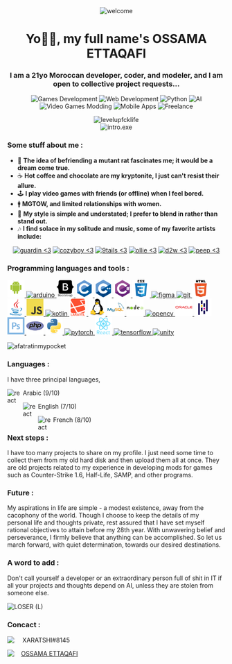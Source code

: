 <div align="center"><img alt="welcome" title="if u fcked w/ me, my angels'll haunt u :)" width="1000" src="https://i.ibb.co/7zKRkjX/hakkaimalove.gif"></div>
<h1 align="center">Yo💙😆, my full name's OSSAMA ETTAQAFI</h1>

<h3 align="center">I am a 21yo Moroccan developer, coder, and modeler, and I am open to collective project requests...</h3>
<div align="center">
  
![Games Development](https://img.shields.io/badge/Games%20Development-2D/3D-4AB197?style=for-the-badge&logo=unity)
![Web Development](https://img.shields.io/badge/Web%20Development-HTML%2C%20CSS%2C%20JS-FC5185?style=for-the-badge&logo=html5)
![Python](https://img.shields.io/badge/Python-3.9-8C3D5D?style=for-the-badge&logo=python)
![AI](https://img.shields.io/badge/AI-Artificial%20Intelligence-FFA726?style=for-the-badge&logo=tensorflow)
<br> 
![Video Games Modding](https://img.shields.io/badge/Video%20Games-Modding-7CB342?style=for-the-badge&logo=steam)
![Mobile Apps](https://img.shields.io/badge/Mobile%20Apps-Android%20%7C%20iOS%20%7C%20React%20Native-4285F4?style=for-the-badge&logo=android)
![Freelance](https://img.shields.io/badge/Freelance-Open%20for%20projects-5E8D87?style=for-the-badge&logo=fiverr)


</div>


<div align="center"><img alt="levelupfcklife" title="new game, new personality (i guess i'll choose the multi-personalities option xd)" width="220" src="https://i.ibb.co/QfQL2gS/sofuckedjnthebrain.gif"></div>
<div align="center"><img alt="intro.exe" title="intro" width="280" src="https://i.ibb.co/7JdzYRZ/OSSAMA-scool.gif"></div>

<h3 align="left">Some stuff about me :</h3>

- 🐀 **The idea of befriending a mutant rat fascinates me; it would be a dream come true.**
- ☕️ **Hot coffee and chocolate are my kryptonite, I just can't resist their allure.**
- 🕹️ **I play video games with friends (or offline) when I feel bored.**
- 🚹 **MGTOW, and limited relationships with women.**
- 👔 **My style is simple and understated; I prefer to blend in rather than stand out.**
- 🎶 **I find solace in my solitude and music, some of my favorite artists include:**

<div align="center">
<a href="https://soundcloud.com/guardinmusic/thecycle" target="_blank" rel="noreferrer">
<img align="center" alt="guardin <3" height="50" src="https://lastfm.freetls.fastly.net/i/u/770x0/a6727d34c5a3019d1db0dd07b8f6aca5.jpg#a6727d34c5a3019d1db0dd07b8f6aca5"></a>

<a href="https://soundcloud.com/cozyboycries/i-used-to-know-how-to-love" target="_blank" rel="noreferrer">
<img align="center" alt="cozyboy <3" height="50" src="https://i0.wp.com/undergroundunderdogs.com/wp-content/uploads/2018/10/cozyboy.png?resize=480%2C474&ssl=1"></a>

<a href="https://soundcloud.com/i_x_t_a_i_l_s/fiveofive-prod-excedi" target="_blank" rel="noreferrer">
<img align="center" alt="9tails <3" height="50" src="https://lastfm.freetls.fastly.net/i/u/770x0/2dce310bc4cf0dc4105df8f6428b1f2a.jpg#2dce310bc4cf0dc4105df8f6428b1f2a"></a>

<a href="https://soundcloud.com/olly-raps/ollie-dead-roses" target="_blank" rel="noreferrer">
<img align="center" alt="ollie <3" height="50" src="https://e-cdn-images.dzcdn.net/images/artist/a96637dd7d4b8a60d39f7ce2db1b3bd6/264x264-000000-80-0-0.jpg"></a>

<a href="https://soundcloud.com/daystowaste/violet" target="_blank" rel="noreferrer">
<img align="center" alt="d2w <3" height="50" src="https://i.scdn.co/image/ab6761610000e5ebf6c2279ad35722119e462060"></a>

<a href="https://soundcloud.com/lil_peep/skyscrapers-love-now-cry-later-prod-jayyeah" target="_blank" rel="noreferrer">
<img align="center" alt="peep <3" height="50" src="https://i1.sndcdn.com/artworks-000545352960-v9twp2-t500x500.jpg"></a>
</div>

<h3 align="left">Programming languages and tools :</h3>
<p align="left"> <a href="https://developer.android.com" target="_blank" rel="noreferrer"> <img src="https://raw.githubusercontent.com/devicons/devicon/master/icons/android/android-original-wordmark.svg" alt="android" width="40" height="40"/> </a> <a href="https://www.arduino.cc/" target="_blank" rel="noreferrer"> <img src="https://cdn.worldvectorlogo.com/logos/arduino-1.svg" alt="arduino" width="40" height="40"/> </a> <a href="https://getbootstrap.com" target="_blank" rel="noreferrer"> <img src="https://raw.githubusercontent.com/devicons/devicon/master/icons/bootstrap/bootstrap-plain-wordmark.svg" alt="bootstrap" width="40" height="40"/> </a> <a href="https://www.cprogramming.com/" target="_blank" rel="noreferrer"> <img src="https://raw.githubusercontent.com/devicons/devicon/master/icons/c/c-original.svg" alt="c" width="40" height="40"/> </a> <a href="https://www.w3schools.com/cpp/" target="_blank" rel="noreferrer"> <img src="https://raw.githubusercontent.com/devicons/devicon/master/icons/cplusplus/cplusplus-original.svg" alt="cplusplus" width="40" height="40"/> </a> <a href="https://www.w3schools.com/cs/" target="_blank" rel="noreferrer"> <img src="https://raw.githubusercontent.com/devicons/devicon/master/icons/csharp/csharp-original.svg" alt="csharp" width="40" height="40"/> </a> <a href="https://www.w3schools.com/css/" target="_blank" rel="noreferrer"> <img src="https://raw.githubusercontent.com/devicons/devicon/master/icons/css3/css3-original-wordmark.svg" alt="css3" width="40" height="40"/> </a> <a href="https://www.figma.com/" target="_blank" rel="noreferrer"> <img src="https://www.vectorlogo.zone/logos/figma/figma-icon.svg" alt="figma" width="40" height="40"/> </a> <a href="https://git-scm.com/" target="_blank" rel="noreferrer"> <img src="https://www.vectorlogo.zone/logos/git-scm/git-scm-icon.svg" alt="git" width="40" height="40"/> </a> <a href="https://www.w3.org/html/" target="_blank" rel="noreferrer"> <img src="https://raw.githubusercontent.com/devicons/devicon/master/icons/html5/html5-original-wordmark.svg" alt="html5" width="40" height="40"/> </a> <a href="https://www.java.com" target="_blank" rel="noreferrer"> <img src="https://raw.githubusercontent.com/devicons/devicon/master/icons/java/java-original.svg" alt="java" width="40" height="40"/> </a> <a href="https://developer.mozilla.org/en-US/docs/Web/JavaScript" target="_blank" rel="noreferrer"> <img src="https://raw.githubusercontent.com/devicons/devicon/master/icons/javascript/javascript-original.svg" alt="javascript" width="40" height="40"/> </a> <a href="https://kotlinlang.org" target="_blank" rel="noreferrer"> <img src="https://www.vectorlogo.zone/logos/kotlinlang/kotlinlang-icon.svg" alt="kotlin" width="40" height="40"/> </a> <a href="https://laravel.com/" target="_blank" rel="noreferrer"> <img src="https://raw.githubusercontent.com/devicons/devicon/master/icons/laravel/laravel-plain-wordmark.svg" alt="laravel" width="40" height="40"/> </a> <a href="https://www.linux.org/" target="_blank" rel="noreferrer"> <img src="https://raw.githubusercontent.com/devicons/devicon/master/icons/linux/linux-original.svg" alt="linux" width="40" height="40"/> </a> <a href="https://www.mysql.com/" target="_blank" rel="noreferrer"> <img src="https://raw.githubusercontent.com/devicons/devicon/master/icons/mysql/mysql-original-wordmark.svg" alt="mysql" width="40" height="40"/> </a> <a href="https://nodejs.org" target="_blank" rel="noreferrer"> <img src="https://raw.githubusercontent.com/devicons/devicon/master/icons/nodejs/nodejs-original-wordmark.svg" alt="nodejs" width="40" height="40"/> </a> <a href="https://opencv.org/" target="_blank" rel="noreferrer"> <img src="https://www.vectorlogo.zone/logos/opencv/opencv-icon.svg" alt="opencv" width="40" height="40"/> </a> <a href="https://www.oracle.com/" target="_blank" rel="noreferrer"> <img src="https://raw.githubusercontent.com/devicons/devicon/master/icons/oracle/oracle-original.svg" alt="oracle" width="40" height="40"/> </a> <a href="https://pandas.pydata.org/" target="_blank" rel="noreferrer"> <img src="https://raw.githubusercontent.com/devicons/devicon/2ae2a900d2f041da66e950e4d48052658d850630/icons/pandas/pandas-original.svg" alt="pandas" width="40" height="40"/> </a> <a href="https://www.photoshop.com/en" target="_blank" rel="noreferrer"> <img src="https://raw.githubusercontent.com/devicons/devicon/master/icons/photoshop/photoshop-line.svg" alt="photoshop" width="40" height="40"/> </a> <a href="https://www.php.net" target="_blank" rel="noreferrer"> <img src="https://raw.githubusercontent.com/devicons/devicon/master/icons/php/php-original.svg" alt="php" width="40" height="40"/> </a> <a href="https://www.python.org" target="_blank" rel="noreferrer"> <img src="https://raw.githubusercontent.com/devicons/devicon/master/icons/python/python-original.svg" alt="python" width="40" height="40"/> </a> <a href="https://pytorch.org/" target="_blank" rel="noreferrer"> <img src="https://www.vectorlogo.zone/logos/pytorch/pytorch-icon.svg" alt="pytorch" width="40" height="40"/> </a> <a href="https://reactjs.org/" target="_blank" rel="noreferrer"> <img src="https://raw.githubusercontent.com/devicons/devicon/master/icons/react/react-original-wordmark.svg" alt="react" width="40" height="40"/> </a> <a href="https://www.tensorflow.org" target="_blank" rel="noreferrer"> <img src="https://www.vectorlogo.zone/logos/tensorflow/tensorflow-icon.svg" alt="tensorflow" width="40" height="40"/> </a> <a href="https://unity.com/" target="_blank" rel="noreferrer"> <img src="https://www.vectorlogo.zone/logos/unity3d/unity3d-icon.svg" alt="unity" width="40" height="40"/> </a> </p>

<p><img align="center" src="https://github-readme-stats.vercel.app/api/top-langs?username=afatratinmypocket&show_icons=true&locale=en&layout=compact" alt="afatratinmypocket"/></p>

<h3 align="left">Languages :</h3>
<p>I have three principal languages,</p>
<img src="https://static.vecteezy.com/system/resources/previews/011/571/250/non_2x/circle-flag-of-saudi-arabia-free-png.png" alt="react" width="36px" align="left"/><p align="left">Arabic (9/10)</p>
<img src="https://www.pngarts.com/files/7/USA-Flag-Transparent-Images.png" alt="react" width="35px" align="left"/><p align="left">English (7/10)</p>
<img src="https://cdn-icons-png.flaticon.com/512/197/197560.png" alt="react" width="35px" align="left"/><p align="left">French (8/10)</p>

<h3 align="left">Next steps :</h3>
<p>I have too many projects to share on my profile. I just need some time to collect them from my old hard disk and then upload them all at once. They are old projects related to my experience in developing mods for games such as Counter-Strike 1.6, Half-Life, SAMP, and other programs.</p>

<h3 align="left">Future :</h3>
<p>My aspirations in life are simple - a modest existence, away from the cacophony of the world. Though I choose to keep the details of my personal life and thoughts private, rest assured that I have set myself rational objectives to attain before my 28th year. With unwavering belief and perseverance, I firmly believe that anything can be accomplished. So let us march forward, with quiet determination, towards our desired destinations.</p>

<h3 align="left">A word to add :</h3>
<p>Don't call yourself a developer or an extraordinary person full of shit in IT if all your projects and thoughts depend on AI, unless they are stolen from someone else.</p>
<img align="center" alt="LOSER (L)" title="ugly mutant rat gang, kill kill kill!!!" width="350" src="https://i.ibb.co/hKSXG90/Losers-haha.gif">

<h3 align="left">Concact :</h3>
<img src="https://assets-global.website-files.com/6257adef93867e50d84d30e2/636e0a6a49cf127bf92de1e2_icon_clyde_blurple_RGB.png" width="35px" align="left"/><p>XARATSHI#8145</p>
<img src="https://cdn-icons-png.flaticon.com/512/174/174857.png" width="32px" align="left"/><a href="https://www.linkedin.com/in/afatratinmypocket/" target="_blank" rel="noreferrer"><p>OSSAMA ETTAQAFI</p></a>
